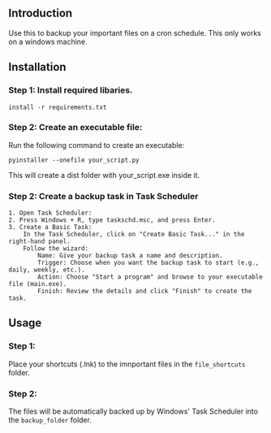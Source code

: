 ## Introduction
Use this to backup your important files on a cron schedule. This only works on a windows machine.  

## Installation
### Step 1: Install required libaries.
    install -r requirements.txt  

### Step 2: Create an executable file:  
Run the following command to create an executable:  

    pyinstaller --onefile your_script.py  

This will create a dist folder with your_script.exe inside it.  

### Step 2:  Create a backup task in Task Scheduler
    1. Open Task Scheduler:  
    2. Press Windows + R, type taskschd.msc, and press Enter.  
    3. Create a Basic Task:  
        In the Task Scheduler, click on "Create Basic Task..." in the right-hand panel.  
        Follow the wizard:  
            Name: Give your backup task a name and description.  
            Trigger: Choose when you want the backup task to start (e.g., daily, weekly, etc.).  
            Action: Choose "Start a program" and browse to your executable file (main.exe).  
            Finish: Review the details and click "Finish" to create the task.  

## Usage
### Step 1:  
Place your shortcuts (.lnk) to the imnportant files in the `file_shortcuts` folder.  

### Step 2:  
The files will be automatically backed up by Windows' Task Scheduler into the `backup_folder` folder.